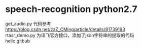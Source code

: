 # speech-recognition python2.7 

get_audio.py 代码参考 https://blog.csdn.net/zzZ_CMing/article/details/81739193 <br>
rtasr_demo.py 为讯飞官方接口，添加了json字符串的提取的代码<br>
hello gitbub